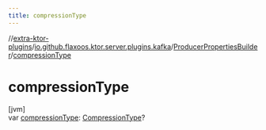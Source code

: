 ```yaml
---
title: compressionType
---
```


//[extra-ktor-plugins](../../../index.md)/[io.github.flaxoos.ktor.server.plugins.kafka](../index.md)/[ProducerPropertiesBuilder](index.md)/[compressionType](compression-type.md)

# compressionType

[jvm]\
var [compressionType](compression-type.md): [CompressionType](../-compression-type/index.md)?




